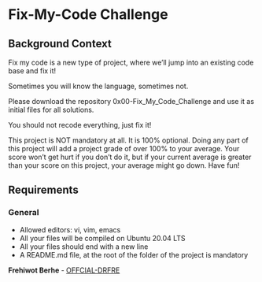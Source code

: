 # Fix-My-Code Challenge
## Background Context
Fix my code is a new type of project, where we’ll jump into an existing code base and fix it!

Sometimes you will know the language, sometimes not.

Please download the repository 0x00-Fix_My_Code_Challenge and use it as initial files for all solutions.

You should not recode everything, just fix it!

This project is NOT mandatory at all. It is 100% optional. Doing any part of this project will add a project grade of over 100% to your average. Your score won’t get hurt if you don’t do it, but if your current average is greater than your score on this project, your average might go down. Have fun!

## Requirements
### General
* Allowed editors: vi, vim, emacs
* All your files will be compiled on Ubuntu 20.04 LTS
* All your files should end with a new line
* A README.md file, at the root of the folder of the project is mandatory

**Frehiwot Berhe** - [OFFCIAL-DRFRE](https://github.com/OFFCIAL-DRFRE)
